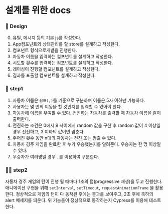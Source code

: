 # 설계를 위한 docs

### 🎯 Design
 0. 유틸, 메시지 등의 기본 js를 작성한다.
 1. App컴포넌트와 상태관리를 할 store를 설계하고 작성한다.
 3. 컴포넌트 형식으로개발을 진행한다.
 4. 자동차 이름을 입력하는 컴포넌트를 설계하고 작성한다.
 5. 시도할 횟수를 입력하는 컴포넌트를 설계하고 작성한다.
 6. 레이싱이 진행할 컴포넌트를 설계하고 작성한다.
 7. 결과를 표출할 컴포넌트를 설계하고 작성한다.

### 🎯 step1
 1. 자동차 이름은 `쉼표(,)`를 기준으로 구분하며 이름은 5자 이하만 가능하다.
 2. 사용자는 몇 번의 이동을 할 것인지를 입력할 수 있어야 한다.
 3. 자동차에 이름을 부여할 수 있다. 전진하는 자동차를 출력할 때 자동차 이름을 같이 출력한다.
 4. 전진하는 조건은 0에서 9 사이에서 random 값을 구한 후 random 값이 4 이상일 경우 전진하고, 3 이하의 값이면 멈춘다.
 5. 주어진 횟수 동안 n대의 자동차는 전진 또는 멈출 수 있다.
 6. 자동차 경주 게임을 완료한 후 누가 우승했는지를 알려준다. 우승자는 한 명 이상일 수 있다.
 7. 우승자가 여러명일 경우 `,`를 이용하여 구분한다.

### 🎯🎯 step2
 자동차 경주 게임의 턴이 진행 될 때마다 1초의 텀(progressive 재생)을 두고 진행한다.
     애니메이션 구현을 위해 `setInterval`, `setTimeout`, `requestAnimationFrame` 을 활용한다.
 정상적으로 게임의 턴이 다 동작된 후에는 결과를 보여주고, 2초 후에 축하의 alert 메세지를 띄운다.
 위 기능들이 정상적으로 동작하는지 Cypress를 이용해 테스트한다.